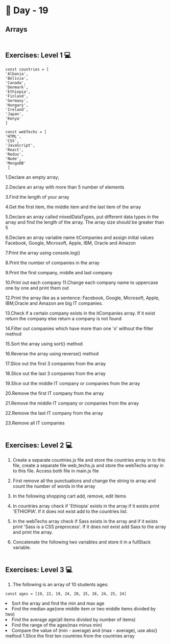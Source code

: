# 🔖 Day - 19

##  Arrays<br><br>

## Exercises: Level 1 💻

    const countries = [
    'Albania',
    'Bolivia',
    'Canada',
    'Denmark',
    'Ethiopia',
    'Finland',
    'Germany',
    'Hungary',
    'Ireland',
    'Japan',
    'Kenya'
    ]

    const webTechs = [
    'HTML',
    'CSS',
    'JavaScript',
    'React',
    'Redux',
    'Node',
    'MongoDB'
     ]

  1.Declare an empty array;
  
  2.Declare an array with more than 5 number of elements
  
  3.Find the length of your array

  4.Get the first item, the middle item and the last item of the array
  
  5.Declare an array called mixedDataTypes, put different data types in the array and find the length of the array. The array size should be greater than 5
  
  6.Declare an array variable name itCompanies and assign initial values Facebook, Google, Microsoft, Apple, IBM, Oracle and Amazon
  
  7.Print the array using console.log()
  
  8.Print the number of companies in the array
  
  9.Print the first company, middle and last company
  
  10.Print out each company
  11.Change each company name to uppercase one by one and print them out
  
  12.Print the array like as a sentence: Facebook, Google, Microsoft, Apple, IBM,Oracle and Amazon are big IT companies.
  
  13.Check if a certain company exists in the itCompanies array. If it exist return the company else return a company is not found
  
  14.Filter out companies which have more than one 'o' without the filter method
  
  15.Sort the array using sort() method
  
  16.Reverse the array using reverse() method
  
  17.Slice out the first 3 companies from the array

  18.Slice out the last 3 companies from the array
  
  19.Slice out the middle IT company or companies from the array
  
  20.Remove the first IT company from the array
  
  21.Remove the middle IT company or companies from the array
  
  22.Remove the last IT company from the array
  
  23.Remove all IT companies<br><br>

  ## Exercises: Level 2 💻


  1. Create a separate countries.js file and store the countries array in to this file, create a separate file web_techs.js and store the webTechs array in to this file. Access both file in main.js file

  2. First remove all the punctuations and change the string to array and count the number of words in the array
   
  3. In the following shopping cart add, remove, edit items

  4. In countries array check if 'Ethiopia' exists in the array if it exists print 'ETHIOPIA'. If it does not exist add to the countries list.

  5. In the webTechs array check if Sass exists in the array and if it exists print 'Sass is a CSS preprocess'. If it does not exist add Sass to the array and print the array.

  6. Concatenate the following two variables and store it in a fullStack variable.<br><br>

## Exercises: Level 3 💻

  1. The following is an array of 10 students ages:

    const ages = [19, 22, 19, 24, 20, 25, 26, 24, 25, 24]

  <li>Sort the array and find the min and max age
  <li>Find the median age(one middle item or two middle items divided by two)
  <li>Find the average age(all items divided by number of items)
  <li>Find the range of the ages(max minus min)
  <li>Compare the value of (min - average) and (max - average), use abs() method 1.Slice the first ten countries from the countries array




